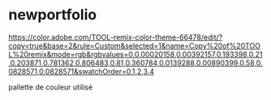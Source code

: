 # newportfolio

https://color.adobe.com/TOOL-remix-color-theme-66478/edit/?copy=true&base=2&rule=Custom&selected=1&name=Copy%20of%20TOOL%20remix&mode=rgb&rgbvalues=0,0.00020158,0.00392157,0.193398,0.21,0.203871,0.781362,0.806483,0.81,0.360784,0.0139288,0.00890399,0.58,0.0828571,0.0828571&swatchOrder=0,1,2,3,4

pallette de couleur utilisé
